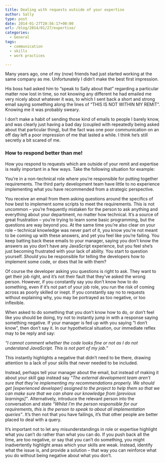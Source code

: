 ```yaml
---
title: Dealing with requests outside of your expertise
author: Sally
type: post
date: 2014-01-27T20:56:17+00:00
url: /blog/2014/01/27/expertise/
categories:
  - General
tags:
  - communication
  - skills
  - work practices

---
```

Many years ago, one of my (now) friends had just started working at the same company as me. Unfortunately I didn’t make the best first impression.

His boss had asked him to “speak to Sally about that” regarding a particular matter now lost in time, so not knowing any different he had emailed me very nicely about whatever it was, to which I sent back a short and strong email saying something along the lines of “THIS IS NOT WITHIN MY REMIT”. Knowing me it was probably sweary.

I don’t make a habit of sending those kind of emails to people I barely know, and was clearly just having a bad day (coupled with repeatedly being asked about that particular thing), but the fact was one poor communication on an off day left a poor impression of me that lasted a while. I think he’s still secretly a bit scared of me.

### How to respond better than me!

How you respond to requests which are outside of your remit and expertise is really important in a few ways. Take the following situation for example:

You’re in a non-technical role where you’re responsible for putting together requirements. The third party development team have little to no experience implementing what you have recommended from a strategic perspective.

You receive an email from them asking questions around the specifics of how best to implement some scripts to meet the requirements. This is not uncommon &#8211; you’re frequently mistaken for the person to ask anything and everything about your department, no matter how technical. It’s a source of great frustration &#8211; you’re trying to learn some basic programming, but the questions are way beyond you. At the same time you’re also clear on your role &#8211; technical knowledge was never part of it, you know you’re not meant to be coming up with these answers, and yet you feel like you’re failing. You keep batting back these emails to your manager, saying you don’t know the answers as you don’t have any JavaScript experience, but you feel she’s just becoming frustrated with your lack of ability. You start to question yourself. _Should_ you be responsible for telling the developers how to implement some code, or does that lie with them?

Of course the developer asking you questions is right to ask. They want to get their job right, and it’s not their fault that they’ve asked the wrong person. However, if you constantly say you don’t know how to do something, even if it’s not part of your job role, you run the risk of coming across as poorly skilled or inept. If you constantly say no to requests without explaining why, you may be portrayed as too negative, or too inflexible.

When asked to do something that you don’t know how to do, or don’t feel like you should be doing, try not to instantly jump in with a response saying something negative. If your manager is fed up with you saying “I don’t know”, then don’t say it. In our hypothetical situation, our immediate reflex may to be reply and say:

_“I cannot comment whether the code looks fine or not as I do not understand JavaScript. This is not part of my job.”_

This instantly highlights a negative that didn’t need to be there, drawing attention to a lack of your skills that never needed to be included.

Instead, perhaps tell your manager about the email, but instead of making it about your skill gap instead say _“The external development team aren&#8217;t sure that they&#8217;re implementing my recommendations properly. We should get [experienced developer] assigned to the project to help them so that we can make sure that we can share our knowledge from [previous learnings]”_. Alternatively, introduce the relevant person into the conversation and state _“Whilst I&#8217;m the person responsible for our requirements, this is the person to speak to about all implementation queries”_. It’s then not that you have failings, it’s that other people are better placed to deal with a query.

It’s important not to let any misunderstandings in role or expertise highlight what you can’t do rather than what you can do. If you push back all the time, are too negative, or say that you can’t do something, you might inadvertently highlight areas which your skills are weak. Instead, identify what the issue is, and provide a solution &#8211; that way you can reinforce what you do without being negative about what you don’t.